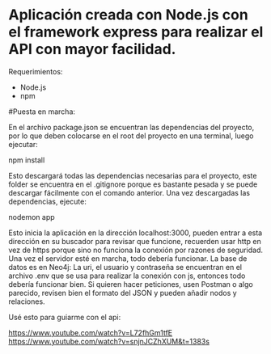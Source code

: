 # Aplicación creada con Node.js con el framework express para realizar el API con mayor facilidad.

Requerimientos:

- Node.js
- npm

#Puesta en marcha:

En el archivo package.json se encuentran las dependencias del proyecto, por lo que deben colocarse en el root del proyecto en una terminal, luego ejecutar:

npm install

Esto descargará todas las dependencias necesarias para el proyecto, este folder se encuentra en el .gitignore porque es bastante pesada y se puede descargar fácilmente con el comando anterior.
Una vez descargadas las dependencias, ejecute:

nodemon app

Esto inicia la aplicación en la dirección localhost:3000, pueden entrar a esta dirección en su buscador para revisar que funcione, recuerden usar http en vez de https porque sino no funciona la conexión por razones de seguridad.
Una vez el servidor esté en marcha, todo debería funcionar. La base de datos es en Neo4j: La uri, el usuario y contraseña se encuentran en el archivo .env que se usa para realizar la conexión con js, entonces todo debería funcionar bien.
Si quieren hacer peticiones, usen Postman o algo parecido, revisen bien el formato del JSON y pueden añadir nodos y relaciones.

Usé esto para guiarme con el api:

https://www.youtube.com/watch?v=L72fhGm1tfE
https://www.youtube.com/watch?v=snjnJCZhXUM&t=1383s
